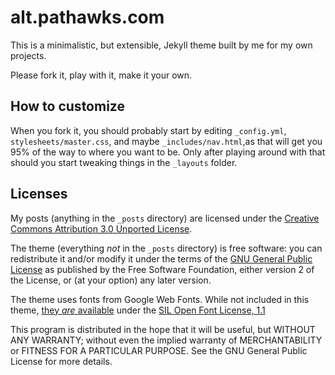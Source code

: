 alt.pathawks.com
================

This is a minimalistic, but extensible, Jekyll theme built by me for my own projects.

Please fork it, play with it, make it your own.

How to customize
----------------

When you fork it, you should probably start by editing `_config.yml`, `stylesheets/master.css`, and maybe `_includes/nav.html`,as that will get you 95% of the way to where you want to be. Only after playing around with that should you start tweaking things in the `_layouts` folder.

Licenses
--------

My posts (anything in the `_posts` directory) are licensed under the [Creative Commons Attribution 3.0 Unported License](http://creativecommons.org/licenses/by/3.0/).

The theme (everything _not_ in the `_posts` directory) is free software: you can redistribute it and/or modify it under the terms of the [GNU General Public License](http://www.gnu.org/licenses/gpl-2.0.html) as published by the Free Software Foundation, either version 2 of the License, or (at your option) any later version.

The theme uses fonts from Google Web Fonts. While not included in this theme, [they _are_ available](http://www.google.com/webfonts#UsePlace:use/Collection:Sorts+Mill+Goudy:400,400italic|Source+Code+Pro:400,700|Play) under the [SIL Open Font License, 1.1](http://scripts.sil.org/OFL)

This program is distributed in the hope that it will be useful, but WITHOUT ANY WARRANTY; without even the implied warranty of MERCHANTABILITY or FITNESS FOR A PARTICULAR PURPOSE.  See the GNU General Public License for more details.
